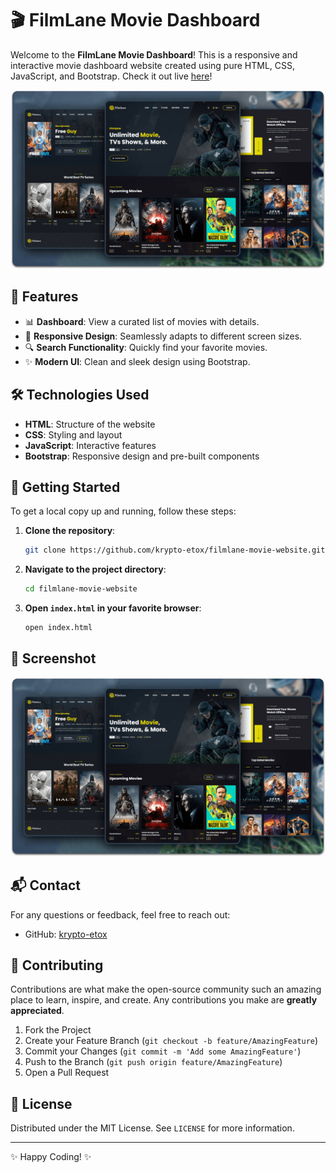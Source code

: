 # 🎬 FilmLane Movie Dashboard

Welcome to the **FilmLane Movie Dashboard**! This is a responsive and interactive movie dashboard website created using pure HTML, CSS, JavaScript, and Bootstrap. Check it out live [here](https://krypto-etox.github.io/filmlane-movie-website/)!

![FilmLane Movie Dashboard](readme-images/desktop.png)

## 🌟 Features

- 📊 **Dashboard**: View a curated list of movies with details.
- 🎨 **Responsive Design**: Seamlessly adapts to different screen sizes.
- 🔍 **Search Functionality**: Quickly find your favorite movies.
- ✨ **Modern UI**: Clean and sleek design using Bootstrap.

## 🛠️ Technologies Used

- **HTML**: Structure of the website
- **CSS**: Styling and layout
- **JavaScript**: Interactive features
- **Bootstrap**: Responsive design and pre-built components

## 🚀 Getting Started

To get a local copy up and running, follow these steps:

1. **Clone the repository**:
   ```bash
   git clone https://github.com/krypto-etox/filmlane-movie-website.git
   ```

2. **Navigate to the project directory**:
   ```bash
   cd filmlane-movie-website
   ```

3. **Open `index.html` in your favorite browser**:
   ```bash
   open index.html
   ```

## 📸 Screenshot

![FilmLane Movie Dashboard Screenshot](readme-images/desktop.png)

## 📬 Contact

For any questions or feedback, feel free to reach out:

- GitHub: [krypto-etox](https://github.com/krypto-etox)

## 🤝 Contributing

Contributions are what make the open-source community such an amazing place to learn, inspire, and create. Any contributions you make are **greatly appreciated**.

1. Fork the Project
2. Create your Feature Branch (`git checkout -b feature/AmazingFeature`)
3. Commit your Changes (`git commit -m 'Add some AmazingFeature'`)
4. Push to the Branch (`git push origin feature/AmazingFeature`)
5. Open a Pull Request

## 📜 License

Distributed under the MIT License. See `LICENSE` for more information.

---

✨ Happy Coding! ✨

